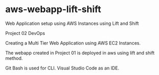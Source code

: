 # aws-webapp-lift-shift
Web Application setup using AWS Instances using Lift and Shift 

Project 02 DevOps

Creating a Multi Tier Web Application using AWS EC2 Instances.

The webapp created in Project 01 is deployed in aws using lift and shift method.

Git Bash is used for CLI.
Visual Studio Code as an IDE.


